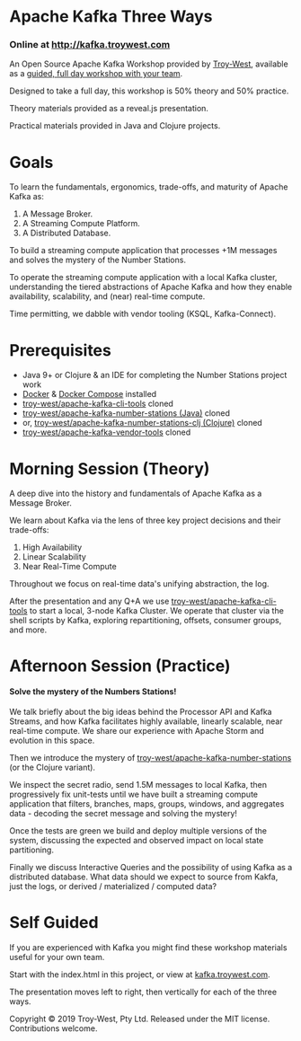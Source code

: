 # Apache Kafka Three Ways
### Online at http://kafka.troywest.com

An Open Source Apache Kafka Workshop provided by [Troy-West](http://www.troywest.com), available as a [guided, full day workshop with your team](http://www.troywest.com/workshops).

Designed to take a full day, this workshop is 50% theory and 50% practice.

Theory materials provided as a reveal.js presentation.

Practical materials provided in Java and Clojure projects.

# Goals

To learn the fundamentals, ergonomics, trade-offs, and maturity of Apache Kafka as:

 1. A Message Broker.
 2. A Streaming Compute Platform.
 3. A Distributed Database.
 
To build a streaming compute application that processes +1M messages and solves the mystery of the Number Stations.

To operate the streaming compute application with a local Kafka cluster, understanding the tiered abstractions of Apache Kafka and how they enable availability, scalability, and (near) real-time compute.

Time permitting, we dabble with vendor tooling (KSQL, Kafka-Connect).

# Prerequisites

* Java 9+ or Clojure & an IDE for completing the Number Stations project work
* [Docker](https://www.docker.com/) & [Docker Compose](https://docs.docker.com/compose/install/) installed
* [troy-west/apache-kafka-cli-tools](https://github.com/troy-west/apache-kafka-cli-tools) cloned
* [troy-west/apache-kafka-number-stations (Java)](https://github.com/troy-west/apache-kafka-number-stations) cloned
* or, [troy-west/apache-kafka-number-stations-clj (Clojure)](https://github.com/troy-west/apache-kafka-number-stations-clj) cloned
* [troy-west/apache-kafka-vendor-tools](https://github.com/troy-west/apache-kafka-vendor-tools) cloned

# Morning Session (Theory)

A deep dive into the history and fundamentals of Apache Kafka as a Message Broker.

We learn about Kafka via the lens of three key project decisions and their trade-offs:

1. High Availability
2. Linear Scalability
3. Near Real-Time Compute

Throughout we focus on real-time data's unifying abstraction, the log.

After the presentation and any Q+A we use [troy-west/apache-kafka-cli-tools](https://github.com/troy-west/apache-kafka-cli-tools) to 
start a local, 3-node Kafka Cluster. We operate that cluster via the shell scripts by Kafka, exploring repartitioning, offsets, consumer groups, and more.

# Afternoon Session (Practice)

#### Solve the mystery of the Numbers Stations!

We talk briefly about the big ideas behind the Processor API and Kafka Streams, and how Kafka facilitates highly available, linearly scalable, near real-time compute. We share our experience with Apache Storm and evolution in this space.

Then we introduce the mystery of 
[troy-west/apache-kafka-number-stations](https://github.com/troy-west/apache-kafka-number-stations) (or the Clojure variant).

We inspect the secret radio, send 1.5M messages to local Kafka, then progressively fix unit-tests until we have
built a streaming compute application that filters, branches, maps, groups, windows, and aggregates data - decoding the secret message and solving the mystery!

Once the tests are green we build and deploy multiple versions of the system, discussing the expected and observed impact
on local state partitioning.

Finally we discuss Interactive Queries and the possibility of using Kafka as a distributed database. What data should we expect to source from Kakfa, just the logs, or derived / materialized / computed data? 

# Self Guided

If you are experienced with Kafka you might find these workshop materials useful for your own team.

Start with the index.html in this project, or view at [kafka.troywest.com](http://kafka.troywest.com).

The presentation moves left to right, then vertically for each of the three ways.

Copyright © 2019 Troy-West, Pty Ltd. Released under the MIT license. Contributions welcome.